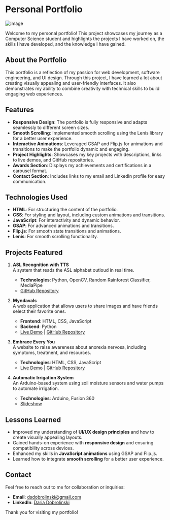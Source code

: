 # Personal Portfolio

![image](https://github.com/user-attachments/assets/a2bd9400-8ae3-4ce2-8f2c-3518bc9800fc)

Welcome to my personal portfolio! This project showcases my journey as a Computer Science student and highlights the projects I have worked on, the skills I have developed, and the knowledge I have gained.

## About the Portfolio

This portfolio is a reflection of my passion for web development, software engineering, and UI design. Through this project, I have learned a lot about creating visually appealing and user-friendly interfaces. It also demonstrates my ability to combine creativity with technical skills to build engaging web experiences.

## Features

- **Responsive Design**: The portfolio is fully responsive and adapts seamlessly to different screen sizes.
- **Smooth Scrolling**: Implemented smooth scrolling using the Lenis library for a better user experience.
- **Interactive Animations**: Leveraged GSAP and Flip.js for animations and transitions to make the portfolio dynamic and engaging.
- **Project Highlights**: Showcases my key projects with descriptions, links to live demos, and GitHub repositories.
- **Awards Section**: Displays my achievements and certifications in a carousel format.
- **Contact Section**: Includes links to my email and LinkedIn profile for easy communication.

## Technologies Used

- **HTML**: For structuring the content of the portfolio.
- **CSS**: For styling and layout, including custom animations and transitions.
- **JavaScript**: For interactivity and dynamic behavior.
- **GSAP**: For advanced animations and transitions.
- **Flip.js**: For smooth state transitions and animations.
- **Lenis**: For smooth scrolling functionality.

## Projects Featured

1. **ASL Recognition with TTS**  
   A system that reads the ASL alphabet outloud in real time. 
   - **Technologies**: Python, OpenCV, Random Rainforest Classifier, MediaPipe
   - [GitHub Repository](https://github.com/dariadobrolinski/ASLrecognition)

2. **Myndavals**  
   A web application that allows users to share images and have friends select their favorite ones.  
   - **Frontend**: HTML, CSS, JavaScript
   - **Backend**: Python  
   - [Live Demo](https://sharefavorites-billowing-darkness-1530.fly.dev/) | [GitHub Repository](https://github.com/dariadobrolinski/myndavalsShare)

3. **Embrace Every You**  
   A website to raise awareness about anorexia nervosa, including symptoms, treatment, and resources.  
   - **Technologies**: HTML, CSS, JavaScript  
   - [Live Demo](http://dariadobrolinski.me/embraceEveryYou/) | [GitHub Repository](https://github.com/dariadobrolinski/embraceEveryYou)

4. **Automatic Irrigation System**  
   An Arduino-based system using soil moisture sensors and water pumps to automate irrigation.  
   - **Technologies**: Arduino, Fusion 360  
   - [Slideshow](images/automatic-irigation-system.pdf)

## Lessons Learned

- Improved my understanding of **UI/UX design principles** and how to create visually appealing layouts.
- Gained hands-on experience with **responsive design** and ensuring compatibility across devices.
- Enhanced my skills in **JavaScript animations** using GSAP and Flip.js.
- Learned how to integrate **smooth scrolling** for a better user experience.

## Contact

Feel free to reach out to me for collaboration or inquiries:

- **Email**: [dsdobrolinski@gmail.com](mailto:dsdobrolinski@gmail.com)
- **LinkedIn**: [Daria Dobrolinski](https://www.linkedin.com/in/daria-dobrolinski/)

Thank you for visiting my portfolio!
